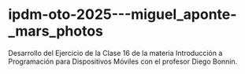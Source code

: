# ipdm-oto-2025---miguel_aponte-_mars_photos
Desarrollo del Ejercicio de la Clase 16 de la materia Introducción a Programación para Dispositivos Móviles con el profesor Diego Bonnin.
